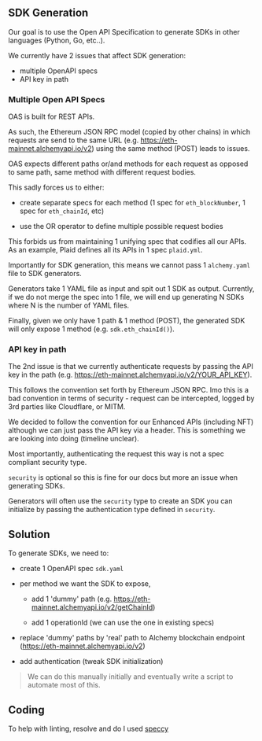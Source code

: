 ## SDK Generation

Our goal is to use the Open API Specification to generate SDKs in other languages (Python, Go, etc..).

We currently have 2 issues that affect SDK generation:

- multiple OpenAPI specs
- API key in path

### Multiple Open API Specs

OAS is built for REST APIs.

As such, the Ethereum JSON RPC model (copied by other chains) in which requests are send to the same URL (e.g. https://eth-mainnet.alchemyapi.io/v2) using the same method (POST) leads to issues.

OAS expects different paths or/and methods for each request as opposed to same path, same method with different request bodies.

This sadly forces us to either:

- create separate specs for each method (1 spec for `eth_blockNumber`, 1 spec for `eth_chainId`, etc)

- use the OR operator to define multiple possible request bodies

This forbids us from maintaining 1 unifying spec that codifies all our APIs.
As an example, Plaid defines all its APIs in 1 spec `plaid.yml`.

Importantly for SDK generation, this means we cannot pass 1 `alchemy.yaml` file to SDK generators.

Generators take 1 YAML file as input and spit out 1 SDK as output.
Currently, if we do not merge the spec into 1 file, we will end up generating N SDKs where N is the number of YAML files.

Finally, given we only have 1 path & 1 method (POST), the generated SDK will only expose 1 method (e.g. `sdk.eth_chainId()`).

### API key in path

The 2nd issue is that we currently authenticate requests by passing the API key in the path (e.g. https://eth-mainnet.alchemyapi.io/v2/YOUR_API_KEY).

This follows the convention set forth by Ethereum JSON RPC. Imo this is a bad convention in terms of security - request can be intercepted, logged by 3rd parties like Cloudflare, or MITM.

We decided to follow the convention for our Enhanced APIs (including NFT) although we can just pass the API key via a header. This is something we are looking into doing (timeline unclear).

Most importantly, authenticating the request this way is not a spec compliant security type.

`security` is optional so this is fine for our docs but more an issue when generating SDKs.

Generators will often use the `security` type to create an SDK you can initialize by passing the authentication type defined in `security`.

## Solution

To generate SDKs, we need to:

- create 1 OpenAPI spec `sdk.yaml`

- per method we want the SDK to expose,

  - add 1 'dummy' path
    (e.g. https://eth-mainnet.alchemyapi.io/v2/getChainId)

  - add 1 operationId (we can use the one in existing specs)

- replace 'dummy' paths by 'real' path to Alchemy blockchain endpoint (https://eth-mainnet.alchemyapi.io/v2)

- add authentication (tweak SDK initialization)

> We can do this manually initially and eventually write a script to automate most of this.

## Coding

To help with linting, resolve and do
I used [speccy](https://github.com/wework/speccy)
